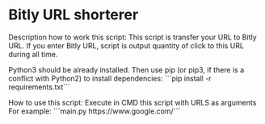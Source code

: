 Bitly URL shorterer
=====================
<p>Description how to work this script:
This script is transfer your URL to Bitly URL.
If you enter Bitly URL, script is output quantity of click to this URL during all time.</p>

<p>Python3 should be already installed. Then use pip (or pip3, if there is a conflict with Python2) to install dependencies:
```pip install -r requirements.txt```</p>

<p>How to use this script: 
Execute in CMD this script with URLS as arguments
For example:
```main.py https://www.google.com/```</p>
